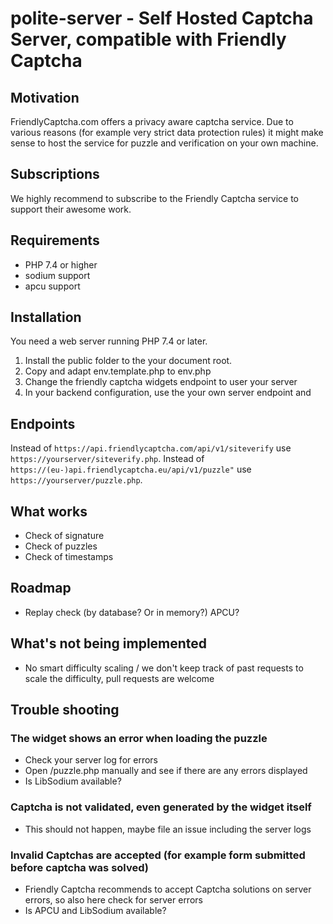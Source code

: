 # polite-server - Self Hosted Captcha Server, compatible with Friendly Captcha

## Motivation

FriendlyCaptcha.com offers a privacy aware captcha service.
Due to various reasons (for example very strict data protection rules) it might make sense to host the service
for puzzle and verification on your own machine.

## Subscriptions

We highly recommend to subscribe to the Friendly Captcha service to support their awesome work.

## Requirements

* PHP 7.4 or higher
* sodium support
* apcu support

## Installation

You need a web server running PHP 7.4 or later.

1. Install the public folder to the your document root.
2. Copy and adapt env.template.php to env.php 
3. Change the friendly captcha widgets endpoint to user your server
4. In your backend configuration, use the your own server endpoint and

## Endpoints

Instead of `https://api.friendlycaptcha.com/api/v1/siteverify` use `https://yourserver/siteverify.php`.
Instead of `https://(eu-)api.friendlycaptcha.eu/api/v1/puzzle"` use `https://yourserver/puzzle.php`. 

## What works

* Check of signature
* Check of puzzles
* Check of timestamps

## Roadmap

* Replay check (by database? Or in memory?) APCU? 

## What's not being implemented 

* No smart difficulty scaling / we don't keep track of past requests to scale the difficulty, pull requests are welcome

## Trouble shooting 

### The widget shows an error when loading the puzzle 

* Check your server log for errors 
* Open /puzzle.php manually and see if there are any errors displayed
* Is LibSodium available?

### Captcha is not validated, even generated by the widget itself

* This should not happen, maybe file an issue including the server logs

### Invalid Captchas are accepted (for example form submitted before captcha was solved) 

* Friendly Captcha recommends to accept Captcha solutions on server errors, so also here check for server errors
* Is APCU and LibSodium available?

